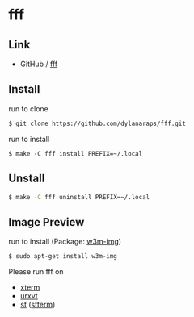 
# fff

## Link

* GitHub / [fff](https://github.com/dylanaraps/fff)


## Install

run to clone

``` sh
$ git clone https://github.com/dylanaraps/fff.git
```

run to install

```
$ make -C fff install PREFIX=~/.local
```

## Unstall

``` sh
$ make -C fff uninstall PREFIX=~/.local
```

## Image Preview

run to install (Package: [w3m-img](https://packages.ubuntu.com/bionic/w3m-img))

``` sh
$ sudo apt-get install w3m-img
```

Please run fff on

* [xterm](https://packages.ubuntu.com/bionic/xterm)
* [urxvt](https://packages.ubuntu.com/bionic/rxvt-unicode)
* [st](https://st.suckless.org/) ([stterm](https://packages.ubuntu.com/bionic/stterm))
